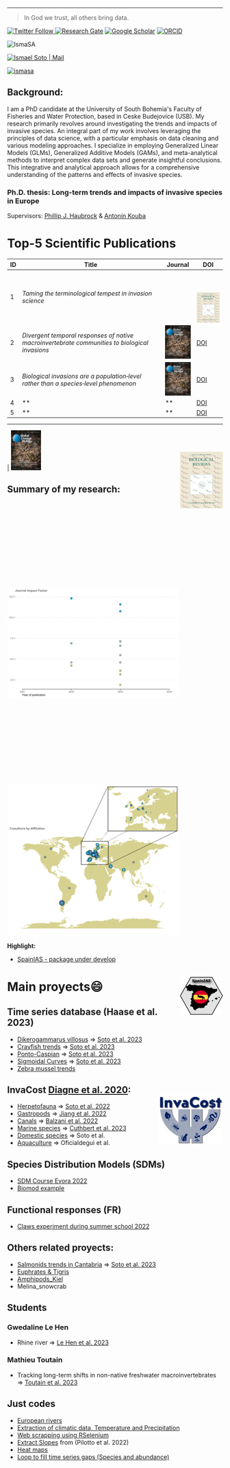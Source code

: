 
---
> In God we trust, all others bring data.


<a href="https://twitter.com/ismasoto"><img alt="Twitter Follow" src="https://img.shields.io/twitter/follow/ismasoto?label=Twitter&style=social"> 
[![Research Gate](https://img.shields.io/badge/-Research%20Gate-green.svg?style=social&logo=researchgate&logoColor=brown&colorB=616161&labelColor=00BFA5)](https://www.researchgate.net/profile/Ismael-Soto-4) 
[![Google Scholar](https://img.shields.io/badge/-Google%20Scholar-blue.svg?style=social&logo=googlescholar&logoColor=blue&colorB=2E7DEF&labelColor=2ECFEF)](https://scholar.google.com/citations?user=y3nT7tkAAAAJ&hl=es) 
[![ORCID](https://img.shields.io/badge/-ORCID-green.svg?style=social&logo=orcid&logoColor=green&colorB=71DA0E&labelColor=0EDA11)](https://orcid.org/0000-0002-7288-6336)

<p align="left"> <img src="https://komarev.com/ghpvc/?username=IsmaSA" alt="IsmaSA" /> </p>

[<img target="_blank" alt="Ismael Soto | Mail" width="120px" height="40" src="https://img.shields.io/badge/Gmail-D14836?style=for-the-badge&logo=gmail&logoColor=white" />][mail]

[mail]: mailto:isma-sa@hotmail.com
<p align="left"> <a href="https://github.com/ryo-ma/github-profile-trophy"><img src="https://github-profile-trophy.vercel.app/?username=ismasa" alt="ismasa" /></a> </p>

## **Background:**

I am a PhD candidate at the University of South Bohemia's Faculty of Fisheries and Water Protection, based in Ceske Budejovice (USB). My research primarily revolves around investigating the trends and impacts of invasive species. An integral part of my work involves leveraging the principles of data science, with a particular emphasis on data cleaning and various modeling approaches. I specialize in employing Generalized Linear Models (GLMs), Generalized Additive Models (GAMs), and meta-analytical methods to interpret complex data sets and generate insightful conclusions. This integrative and analytical approach allows for a comprehensive understanding of the patterns and effects of invasive species.


### Ph.D. thesis: Long-term trends and impacts of invasive species in Europe

Supervisors: [Phillip J. Haubrock](https://philliphaubrock.wixsite.com/invasivespecies) & [Antonín Kouba](https://www.jcu.cz/cz/univerzita/lide/clovek?identita=KOUBA_Antonin_32859) 

# **Top-5 Scientific Publications**

| **ID** | **Title**                                          | **Journal**             | **DOI**                                           |
|--------|----------------------------------------------------|-------------------------|-------------------------------------------------|
| 1      | *Taming the terminological tempest in invasion science*  | |<img align="right" src="Icon/brv_.jpg" width="100" style="margin-top: 50px">  | [DOI](https://doi.org/10.1111/brv.13071)   |
| 2      | *Divergent temporal responses of native macroinvertebrate communities to biological invasions*   | <img src="Icon/GCB.jpg" width="70" alt="plankton">   | [DOI](https://doi.org/10.1111/gcb.17521) |
| 3      | *Biological invasions are a population‐level rather than a species‐level phenomenon*  | <img src="Icon/GCB.jpg" width="70" alt="plankton"> | [DOI](https://doi.org/10.1111/gcb.17312)   |
| 4      | **                          | **        | [DOI]()     |
| 5      | **                          | **        | [DOI]()     |


-------------------------------------------------------------------------------------------------------------

|<img align="right" src="Icon/brv_.jpg" width="100" style="margin-top: 50px">
<img src="Icon/GCB.jpg" width="70" alt="plankton">

## Summary of my research:
<img align="center" src="Icon/Rplot11.png" width="400" style="margin-top: 200px"> <img align="center" src="Icon/surface91.png" width="400" style="margin-top: 200px">

**Highlight:**

<img align="right" src="Icon/g2.png" width="100" style="margin-top: 50px">

- [SpainIAS - package under develop](https://github.com/IsmaSA/SpainIAS/tree/master)  


# **Main proyects😄**

## Time series database (Haase et al. 2023)

- [Dikerogammarus villosus](https://github.com/IsmaSA/Dikerogammarus-villosus-population-dynamics) => [Soto et al. 2023](https://onlinelibrary.wiley.com/doi/full/10.1111/ddi.13649)
- [Crayfish trends](https://github.com/IsmaSA/Crayfish-trends)  => [Soto et al. 2023](https://www.sciencedirect.com/science/article/abs/pii/S0048969723001523)
- [Ponto-Caspian](https://github.com/IsmaSA/Ponto-Caspian)  => [Soto et al. 2023](https://link.springer.com/article/10.1007/s10530-023-03060-0)
- [Sigmoidal Curves](https://github.com/IsmaSA/Sigmoidal-curves)  => [Soto et al. 2023](https://www.sciencedirect.com/science/article/abs/pii/S0048969723004333)
- [Zebra mussel trends](https://github.com/IsmaSA/Dreissena-polymorpha)

<img align="right" src="Icon/InvaCostLogoIdea10.jpg" width="150" style="margin-top: 40px"> 

## InvaCost [Diagne et al. 2020](https://www.nature.com/articles/s41597-020-00586-z): 
- [Herpetofauna](https://github.com/IsmaSA/Herpetofauna-)  => [Soto et al. 2022](https://www.nature.com/articles/s41598-022-15079-9)
- [Gastropods](https://github.com/IsmaSA/Gastropods)  => [Jiang et al. 2022](https://www.sciencedirect.com/science/article/pii/S1470160X22010871)
- [Canals](https://github.com/IsmaSA/Canal-topic)  => [Balzani et al. 2022](https://oceanrep.geomar.de/id/eprint/57481/)
- [Marine species](https://github.com/IsmaSA/Marine-InvaCost-species) => [Cuthbert et al. 2023](http://digital.ecomagazine.com/publication/?i=767474&p=44&view=issueViewer)
- [Domestic species](https://github.com/IsmaSA/Domestic-InvaCost-topic) => Soto et al.
- [Aquaculture](https://github.com/IsmaSA/Aquaculture) => Oficialdegui et al. 


## Species Distribution Models (SDMs)
- [SDM Course Evora 2022](https://github.com/IsmaSA/SDM_course/tree/master) 
- [Biomod example](https://github.com/IsmaSA/Biomod-package-example) 

## Functional responses (FR)
- [Claws experiment during summer school 2022](https://github.com/IsmaSA/Functional_responses) 

## Others related proyects:
- [Salmonids trends in Cantabria](https://github.com/IsmaSA/Salmonids-trends-Cantabria) => [Soto et al. 2023](https://onlinelibrary.wiley.com/doi/full/10.1002/iroh.202302146)
- [Euphrates & Tigris](https://github.com/IsmaSA/Euphrates-Tigris)
- [Amphipods_Kiel](https://github.com/IsmaSA/Amphipods_Kiel) 
- Melina_snowcrab


## Students
### Gwedaline Le Hen
- Rhine river => [Le Hen et al. 2023](https://www.sciencedirect.com/science/article/abs/pii/S0048969723001018) 

### Mathieu Toutain
- Tracking long-term shifts in non-native freshwater macroinvertebrates => [Toutain et al. 2023](https://www.sciencedirect.com/science/article/abs/pii/S0048969723060291) 


## Just codes
- [European rivers](https://github.com/IsmaSA/European-Rivers-from-milos_agathon) 
- [Extraction of climatic data, Temperature and Precipitation](https://github.com/IsmaSA/extraction-climatic-data)
- [Web scrapping using RSelenium](https://github.com/IsmaSA/Web_scrapping/tree/master)
- [Extract Slopes](https://github.com/IsmaSA/Calculate-S_slope) from (Pilotto et al. 2022)
- [Heat maps](https://github.com/IsmaSA/Orthoptera-heat-maps)
- [Loop to fill time series gaps (Species and abundance)](https://github.com/IsmaSA/Fill-time-series-gaps)

